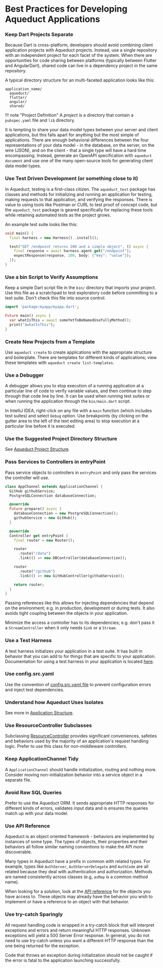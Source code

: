 # Best Practices for Developing Aqueduct Applications

### Keep Dart Projects Separate

Because Dart is cross-platform, developers should avoid combining client application projects with Aqueduct projects. Instead, use a single repository with an independent project for each facet of the system. When there are opportunities for code sharing between platforms (typically between Flutter and AngularDart), shared code can live in a dependency project in the same repository.

A typical directory structure for an multi-faceted application looks like this:

```
application_name/
  aqueduct/
  flutter/
  angular/
  shared/
```

!!! note "Project Definition"
    A *project* is a directory that contain a `pubspec.yaml` file and `lib` directory.

It is tempting to share your data model types between your server and client applications, but this falls apart for anything but the most simple of applications. There are enough behavioral differences between the four representations of your data model - in the database, on the server, on the wire (JSON), and on the client - that a single type will have a hard time encompassing. Instead, generate an OpenAPI specification with `aqueduct document` and use one of the many open-source tools for generating client data model types.

### Use Test Driven Development (or something close to it)

In Aqueduct, testing is a first-class citizen. The `aqueduct_test` package has classes and methods for initializing and running an application for testing, making requests to that application, and verifying the responses. There is value to using tools like Postman or CURL to test proof of concept code, but the `aqueduct_test` package is geared specifically for replacing these tools while retaining automated tests as the project grows.

An example test suite looks like this:

```dart
void main() {
  final harness = new Harness()..install();

  test("GET /endpoint returns 200 and a simple object", () async {
    final response = await harness.agent.get("/endpoint");
    expectResponse(response, 200, body: {"key": "value"});
  });
}
```

### Use a bin Script to Verify Assumptions

Keep a simple Dart script file in the `bin/` directory that imports your project. Use this file as a scratchpad to test exploratory code before committing to a test suite. Don't check this file into source control.

```dart
import 'package:myapp/myapp.dart';

Future main() async {
  var whatIsThis = await someYetToBeNamedUsefullyMethod();
  print("$whatIsThis");
}
```

### Create New Projects from a Template

Use `aqueduct create` to create applications with the appropriate structure and boilerplate. There are templates for different kinds of applications; view these templates with `aqueduct create list-templates`.

### Use a Debugger

A debugger allows you to stop execution of a running application at a particular line of code to verify variable values, and then continue to step through that code line by line. It can be used when running test suites or when running the application through the `bin/main.dart` script.

In IntelliJ IDEA, right-click on any file with a `main` function (which includes test suites) and select `Debug` option. Use breakpoints (by clicking on the gutter area to the left of the text editing area) to stop execution at a particular line before it is executed.

### Use the Suggested Project Directory Structure

See [Aqueduct Project Structure](application/structure.md#aqueduct-project-structure-and-organization).

### Pass Services to Controllers in entryPoint

Pass service objects to controllers in `entryPoint` and only pass the services the controller will use.

```dart
class AppChannel extends ApplicationChannel {
  GitHub githubService;
  PostgreSQLConnection databaseConnection;

  @override
  Future prepare() async {
    databaseConnection = new PostgreSQLConnection();
    githubService = new GitHub();
  }

  @override
  Controller get entryPoint {
    final router = new Router();

    router
      .route("/data")
      .link(() => new DBController(databaseConnection));

    router
      .route("/github")
      .link(() => new GitHubController(githubService));

    return router;
  }
}
```

Passing references like this allows for injecting dependencies that depend on the environment; e.g. in production, development or during tests. It also avoids tight coupling between the objects in your application.

Minimize the access a controller has to its dependencies; e.g. don't pass it a `StreamController` when it only needs `Sink` or a `Stream`.

### Use a Test Harness

A test harness initializes your application in a test suite. It has built in behavior that you can add to for things that are specific to your application. Documentation for using a test harness in your application is located [here](testing/tests.md).

### Use config.src.yaml

Use the convention of [config.src.yaml file](application/configure.md) to prevent configuration errors and inject test dependencies.

### Understand how Aqueduct Uses Isolates

See more in [Application Structure](application/structure.md).

### Use ResourceController Subclasses

Subclassing [ResourceController](http/resource_controller.md) provides significant conveniences, safeties and behaviors used by the majority of an application's request handling logic. Prefer to use this class for non-middleware controllers.

### Keep ApplicationChannel Tidy

A `ApplicationChannel` should handle initialization, routing and nothing more. Consider moving non-initialization behavior into a service object in a separate file.

### Avoid Raw SQL Queries

Prefer to use the Aqueduct ORM. It sends appropriate HTTP responses for different kinds of errors, validates input data and is ensures the queries match up with your data model.

### Use API Reference

Aqueduct is an object oriented framework - behaviors are implemented by instances of some type. The types of objects, their properties and their behaviors all follow similar naming conventions to make the API more discoverable.

Many types in Aqueduct have a prefix in common with related types. For example, types like `AuthServer`, `AuthServerDelegate` and `AuthCode` are all related because they deal with authentication and authorization. Methods are named consistently across classes (e.g, `asMap` is a common method name).

When looking for a solution, look at the [API reference](https://pub.dev/documentation/aqueduct/latest/) for the objects you have access to. These objects may already have the behavior you wish to implement or have a reference to an object with that behavior.

### Use try-catch Sparingly

All request handling code is wrapped in a try-catch block that will interpret exceptions and errors and return meaningful HTTP responses. Unknown exceptions will yield a 500 Server Error response. In general, you do not need to use try-catch unless you want a different HTTP response than the one being returned for the exception.

Code that throws an exception during initialization should not be caught if the error is fatal to the application launching successfully.
